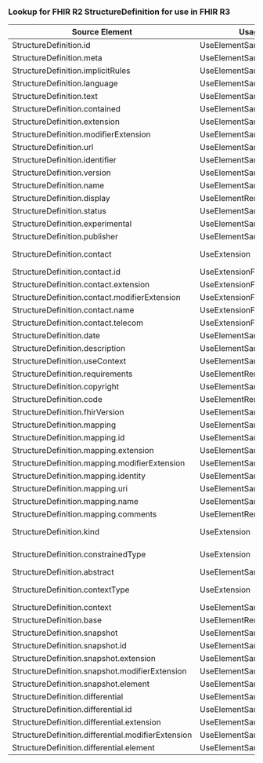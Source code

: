 ### Lookup for FHIR R2 StructureDefinition for use in FHIR R3

| Source Element | Usage | Target |
| -------------- | ----- | ------ |
| StructureDefinition.id | UseElementSameName | StructureDefinition.id |
| StructureDefinition.meta | UseElementSameName | StructureDefinition.meta |
| StructureDefinition.implicitRules | UseElementSameName | StructureDefinition.implicitRules |
| StructureDefinition.language | UseElementSameName | StructureDefinition.language |
| StructureDefinition.text | UseElementSameName | StructureDefinition.text |
| StructureDefinition.contained | UseElementSameName | StructureDefinition.contained |
| StructureDefinition.extension | UseElementSameName | StructureDefinition.extension |
| StructureDefinition.modifierExtension | UseElementSameName | StructureDefinition.modifierExtension |
| StructureDefinition.url | UseElementSameName | StructureDefinition.url |
| StructureDefinition.identifier | UseElementSameName | StructureDefinition.identifier |
| StructureDefinition.version | UseElementSameName | StructureDefinition.version |
| StructureDefinition.name | UseElementSameName | StructureDefinition.name |
| StructureDefinition.display | UseElementRenamed | StructureDefinition.title |
| StructureDefinition.status | UseElementSameName | StructureDefinition.status |
| StructureDefinition.experimental | UseElementSameName | StructureDefinition.experimental |
| StructureDefinition.publisher | UseElementSameName | StructureDefinition.publisher |
| StructureDefinition.contact | UseExtension | http://hl7.org/fhir/1.0/StructureDefinition/extension-StructureDefinition.contact |
| StructureDefinition.contact.id | UseExtensionFromAncestor | - |
| StructureDefinition.contact.extension | UseExtensionFromAncestor | - |
| StructureDefinition.contact.modifierExtension | UseExtensionFromAncestor | - |
| StructureDefinition.contact.name | UseExtensionFromAncestor | - |
| StructureDefinition.contact.telecom | UseExtensionFromAncestor | - |
| StructureDefinition.date | UseElementSameName | StructureDefinition.date |
| StructureDefinition.description | UseElementSameName | StructureDefinition.description |
| StructureDefinition.useContext | UseElementSameName | StructureDefinition.useContext |
| StructureDefinition.requirements | UseElementRenamed | StructureDefinition.purpose |
| StructureDefinition.copyright | UseElementSameName | StructureDefinition.copyright |
| StructureDefinition.code | UseElementRenamed | StructureDefinition.keyword |
| StructureDefinition.fhirVersion | UseElementSameName | StructureDefinition.fhirVersion |
| StructureDefinition.mapping | UseElementSameName | StructureDefinition.mapping |
| StructureDefinition.mapping.id | UseElementSameName | StructureDefinition.mapping.id |
| StructureDefinition.mapping.extension | UseElementSameName | StructureDefinition.mapping.extension |
| StructureDefinition.mapping.modifierExtension | UseElementSameName | StructureDefinition.mapping.modifierExtension |
| StructureDefinition.mapping.identity | UseElementSameName | StructureDefinition.mapping.identity |
| StructureDefinition.mapping.uri | UseElementSameName | StructureDefinition.mapping.uri |
| StructureDefinition.mapping.name | UseElementSameName | StructureDefinition.mapping.name |
| StructureDefinition.mapping.comments | UseElementRenamed | StructureDefinition.mapping.comment |
| StructureDefinition.kind | UseExtension | http://hl7.org/fhir/1.0/StructureDefinition/extension-StructureDefinition.kind |
| StructureDefinition.constrainedType | UseExtension | http://hl7.org/fhir/1.0/StructureDefinition/extension-StructureDefinition.constrainedType |
| StructureDefinition.abstract | UseElementSameName | StructureDefinition.abstract |
| StructureDefinition.contextType | UseExtension | http://hl7.org/fhir/1.0/StructureDefinition/extension-StructureDefinition.contextType |
| StructureDefinition.context | UseElementSameName | StructureDefinition.context |
| StructureDefinition.base | UseElementRenamed | StructureDefinition.baseDefinition |
| StructureDefinition.snapshot | UseElementSameName | StructureDefinition.snapshot |
| StructureDefinition.snapshot.id | UseElementSameName | StructureDefinition.snapshot.id |
| StructureDefinition.snapshot.extension | UseElementSameName | StructureDefinition.snapshot.extension |
| StructureDefinition.snapshot.modifierExtension | UseElementSameName | StructureDefinition.snapshot.modifierExtension |
| StructureDefinition.snapshot.element | UseElementSameName | StructureDefinition.snapshot.element |
| StructureDefinition.differential | UseElementSameName | StructureDefinition.differential |
| StructureDefinition.differential.id | UseElementSameName | StructureDefinition.differential.id |
| StructureDefinition.differential.extension | UseElementSameName | StructureDefinition.differential.extension |
| StructureDefinition.differential.modifierExtension | UseElementSameName | StructureDefinition.differential.modifierExtension |
| StructureDefinition.differential.element | UseElementSameName | StructureDefinition.differential.element |
